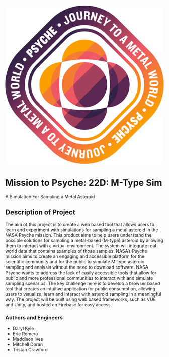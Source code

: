 ![Logo](Psyche_LogoAssets/Badge_Solid/Color/Psyche_BadgeSolid_Color-PNG.png)
# Mission to Psyche: 22D: M-Type Sim
A Simulation For Sampling a Metal Asteroid

## Description of Project
The aim of this project is to create a web based tool that allows users to learn and 
experiment with simulations for sampling a metal asteroid in the NASA Psyche mission. 
This product aims to help users understand the possible solutions for sampling a 
metal-based (M-type) asteroid by allowing them to interact with a virtual environment. 
The system will integrate real-world data that contains examples of those samples. 
NASA’s Psyche mission aims to create an engaging and accessible platform for the 
scientific community and for the public to simulate M-type asteroid sampling and 
analysis without the need to download software.  NASA Psyche wants to address the lack 
of easily accessible tools that allow for public and more professional communities to 
interact with and simulate sampling scenarios. The key challenge here is to develop a 
browser based tool that creates an intuitive application for public consumption, 
allowing users to visualize, learn and interact with asteroid sampling in a meaningful 
way. The project will be built using web based frameworks, such as VUE and Unity, and 
hosted on Firebase for easy access.

### Authors and Engineers
* Daryl Kyle
* Eric Romero
* Maddison Ives
* Mitchell Doran
* Tristan Crawford
